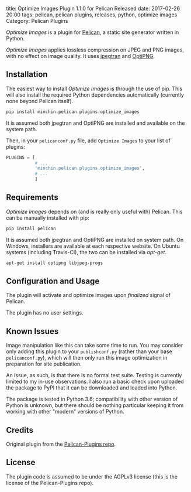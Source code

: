 title: Optimize Images Plugin 1.1.0 for Pelican Released
date: 2017-02-26 20:00
tags: pelican, pelican plugins, releases, python, optimize images
Category: Pelican Plugins

*Optimize Images* is a plugin for [Pelican](http://docs.getpelican.com/), a
static site generator written in Python.

*Optimize Images* applies lossless compression on JPEG and PNG images, with no
effect on image quality. It uses [jpegtran](http://jpegclub.org/jpegtran/) and
[OptiPNG](http://optipng.sourceforge.net/).
<!-- read more -->


## Installation

The easiest way to install *Optimize Images* is through the use of pip. This
will also install the required Python dependencies automatically (currently
none beyond Pelican itself).

~~~sh
pip install minchin.pelican.plugins.optimize_images
~~~

It is assumed both jpegtran and OptiPNG are installed and available on the
system path.

Then, in your ``pelicanconf.py`` file, add ``Optimize Images`` to your list of
plugins:

~~~python
PLUGINS = [
           # ...
           'minchin.pelican.plugins.optimize_images',
           # ...
           ]
~~~


## Requirements

*Optimize Images* depends on (and is really only useful with) Pelican. This can
be manually installed with pip:

~~~sh
pip install pelican
~~~

It is assumed both jpegtran and OptiPNG are installed on system path. On
Windows, installers are available at each respective website. On Ubuntu systems
(including Travis-CI), the two can be installed via *apt-get*.

~~~sh
apt-get install optipng libjpeg-progs
~~~


## Configuration and Usage

The plugin will activate and optimize images upon *finalized* signal of
Pelican.

The plugin has no user settings.


## Known Issues

Image manipulation like this can take some time to run. You may consider only
adding this plugin to your `publishconf.py` (rather than your base
`pelicanconf.py`), which will then only run this image optimization in
preparation for site publication.

An issue, as such, is that there is no formal test suite. Testing is currently
limited to my in-use observations. I also run a basic check upon uploaded the
package to PyPI that it can be downloaded and loaded into Python.

The package is tested in Python 3.6; compatibility with other version of Python
is unknown, but there should be nothing particular keeping it from working with
other "modern" versions of Python.


## Credits

Original plugin from the [Pelican-Plugins
repo](https://github.com/getpelican/pelican-plugins).


## License

The plugin code is assumed to be under the AGPLv3 license (this is the
license of the Pelican-Plugins repo).
